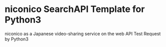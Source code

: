# niconico SearchAPI Template for Python3
niconico as a Japanese video-sharing service on the web API Test Request by Python3
